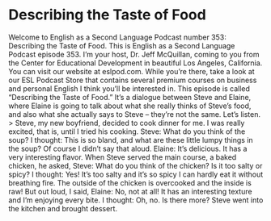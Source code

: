 # Describing the Taste of Food

Welcome to English as a Second Language Podcast number 353: Describing the Taste of Food.  This is English as a Second Language Podcast episode 353.  I’m your host, Dr. Jeff McQuillan, coming to you from the Center for Educational Development in beautiful Los Angeles, California.  You can visit our website at eslpod.com.  While you’re there, take a look at our ESL Podcast Store that contains several premium courses on business and personal English I think you’ll be interested in.  This episode is called “Describing the Taste of Food.”  It’s a dialogue between Steve and Elaine, where Elaine is going to talk about what she really thinks of Steve’s food, and also what she actually says to Steve – they’re not the same.  Let’s listen.  > Steve, my new boyfriend, decided to cook dinner for me.  I was really excited, that is, until I tried his cooking.  Steve:  What do you think of the soup?  I thought:  This is so bland, and what are these little lumpy things in the soup?  Of course I didn’t say that aloud.  Elaine:  It’s delicious.  It has a very interesting flavor.  When Steve served the main course, a baked chicken, he asked,  Steve:  What do you think of the chicken?  Is it too salty or spicy?  I thought:  Yes!  It’s too salty and it’s so spicy I can hardly eat it without breathing fire.  The outside of the chicken is overcooked and the inside is raw!  But out loud, I said,  Elaine:  No, not at all!  It has an interesting texture and I’m enjoying every bite.  I thought:  Oh, no.  Is there more?  Steve went into the kitchen and brought dessert. 